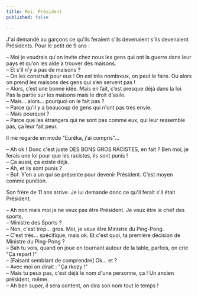 ```yaml
---
title: Moi, Président
published: false

---
```

J'ai demandé au garçons ce qu'ils feraient s'ils devenaient s'ils devenaient Présidents. Pour le petit de 9 ans :

– Moi je voudrais qu'on invite chez nous les gens qui ont la guerre dans leur pays et qu’on les aide à trouver des maisons.  
– Et s'il n'y a pas de maisons ?  
– On les construit pour eux ! On est très nombreux, on peut le faire. Ou alors on prend les maisons des gens qui s’en servent pas !  
– Alors, c’est une bonne idée. Mais en fait, c’est presque déjà dans la loi. Pas la partie sur les maisons mais le droit d'asile.  
– Mais… alors… pourquoi on le fait pas ?  
– Parce qu’il y a beaucoup de gens qui n'ont pas très envie.  
– Mais pourquoi ?  
– Parce que les étrangers qui ne sont pas comme eux, qui leur ressemble pas, ça leur fait peur.

Il me regarde en mode "Eurêka, j'ai compris"…

– Ah ok ! Donc c'est juste DES BONS GROS RACISTES, en fait ? Ben moi, je ferais une loi pour que les racistes, ils sont punis !  
– Ça aussi, ça existe déjà.  
– Ah, et ils sont punis ?  
– Bof. Y’en a un qui se présente pour devenir Président. C’est moyen comme punition.

Son frère de 11 ans arrive. Je lui demande donc ce qu'il ferait s'il était Président.

– Ah non mais moi je ne veux pas être Président. Je veux être le chef des sports.    
– Ministre des Sports ?    
– Non, c'est trop… gros. Moi, je veux être Ministre du Ping-Pong.  
– C'est très… spécifique, mais ok. Et c'est quoi, ta première décision de Ministre du Ping-Pong ?  
– Bah tu vois, quand on joue en tournant autour de la table, parfois, on crie "Ça repart !"  
– \[Faisant semblant de comprendre\] Ok… et ?  
– Avec moi on dirait : "Ça rkozy !"  
– Mais tu peux pas, c'est déjà le nom d'une personne, ça ! Un ancien président, même.  
– Ah ben super, il sera content, on dira son nom tout le temps !